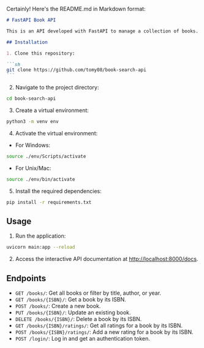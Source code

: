 Certainly! Here's the README.md in Markdown format:

````markdown
# FastAPI Book API

This is an API developed with FastAPI to manage a collection of books. It allows performing CRUD (Create, Read, Update, Delete) operations on the books.

## Installation

1. Clone this repository:

```sh
git clone https://github.com/tomy08/book-search-api
```
````

2. Navigate to the project directory:

```sh
cd book-search-api
```

3. Create a virtual environment:

```sh
python3 -m venv env
```

4. Activate the virtual environment:

- For Windows:

```sh
source ./env/Scripts/activate
```

- For Unix/Mac:

```sh
source ./env/bin/activate
```

5. Install the required dependencies:

```sh
pip install -r requirements.txt
```

## Usage

1. Run the application:

```sh
uvicorn main:app --reload
```

2. Access the interactive API documentation at [http://localhost:8000/docs](http://localhost:8000/docs).

## Endpoints

- `GET /books/`: Get all books or filter by title, author, or year.
- `GET /books/{ISBN}/`: Get a book by its ISBN.
- `POST /books/`: Create a new book.
- `PUT /books/{ISBN}/`: Update an existing book.
- `DELETE /books/{ISBN}/`: Delete a book by its ISBN.
- `GET /books/{ISBN}/ratings/`: Get all ratings for a book by its ISBN.
- `POST /books/{ISBN}/ratings/`: Add a new rating for a book by its ISBN.
- `POST /login/`: Log in and get an authentication token.
